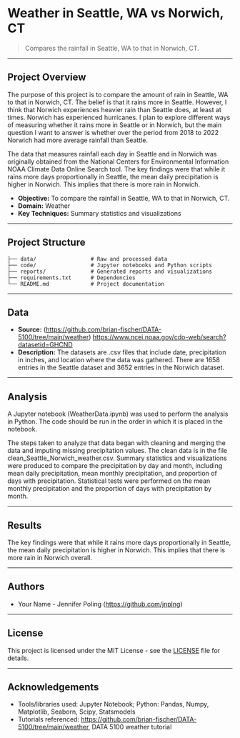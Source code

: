 # Weather in Seattle, WA vs Norwich, CT

> Compares the rainfall in Seattle, WA to that in Norwich, CT.

---

## Project Overview

The purpose of this project is to compare the amount of rain in Seattle, WA to that in Norwich, CT. The belief is that it rains more in Seattle. However, I think that Norwich experiences heavier rain than Seattle does, at least at times. Norwich has experienced hurricanes. I plan to explore different ways of measuring whether it rains more in Seattle or in Norwich, but the main question I want to answer is whether over the period from 2018 to 2022 Norwich had more average rainfall than Seattle. 

The data that measures rainfall each day in Seattle and in Norwich was originally obtained from the National Centers for Environmental Information NOAA Climate Data Online Search tool. The key findings were that while it rains more days proportionally in Seattle, the mean daily precipitation is higher in Norwich. This implies that there is more rain in Norwich.

- **Objective:** To compare the rainfall in Seattle, WA to that in Norwich, CT.
- **Domain:** Weather
- **Key Techniques:** Summary statistics and visualizations

---

## Project Structure

```
├── data/                 # Raw and processed data
├── code/                 # Jupyter notebooks and Python scripts
├── reports/              # Generated reports and visualizations
├── requirements.txt      # Dependencies
└── README.md             # Project documentation
```

---

## Data

- **Source:** (https://github.com/brian-fischer/DATA-5100/tree/main/weather) 
                https://www.ncei.noaa.gov/cdo-web/search?datasetid=GHCND
- **Description:** The datasets are .csv files that include date, precipitation in inches, and location where the data was gathered. There are 1658 entries in the Seattle dataset and 3652 entries in the Norwich dataset.


---

## Analysis

A Jupyter notebook (WeatherData.ipynb) was used to perform the analysis in Python. The code should be run in the order in which it is placed in the notebook.

The steps taken to analyze that data began with cleaning and merging the data and imputing missing precipitation values. The clean data is in the file clean_Seattle_Norwich_weather.csv. Summary statistics and visualizations were produced to compare the precipitation by day and month, including mean daily precipitation, mean monthly precipitation, and proportion of days with precipitation. Statistical tests were performed on the mean monthly precipitation and the proportion of days with precipitation by month.

---

## Results

The key findings were that while it rains more days proportionally in Seattle, the mean daily precipitation is higher in Norwich. This implies that there is more rain in Norwich overall.

---

## Authors

- Your Name - Jennifer Poling (https://github.com/jnplng)

---

## License

This project is licensed under the MIT License - see the [LICENSE](LICENSE) file for details.

---

## Acknowledgements

- Tools/libraries used: Jupyter Notebook; Python: Pandas, Numpy, Matplotlib, Seaborn, Scipy, Statsmodels
- Tutorials referenced: https://github.com/brian-fischer/DATA-5100/tree/main/weather, DATA 5100 weather tutorial

